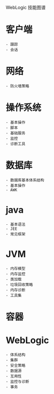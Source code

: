 WebLogic 技能图谱
# 客户端
	- 跟踪
	- 会话
# 网络
	- 防火墙策略
# 操作系统
	- 基本操作
	- 脚本
	- 基础服务
	- 监控
	- 诊断工具
# 数据库
	- 数据库基本体系结构
	- 基本操作
	- AWK
# java
	- 基本语法
	- JEE
	- 常见框架
# JVM
	- 内存模型
	- 内存监控
	- 类加载
	- 垃圾回收策略
	- 内存诊断
	- 工具集
# 容器

# WebLogic
	- 体系结构
	- 集群
	- 安全策略
	- 数据源
	- 互用性
	- 监控与诊断
	- 事务
	

